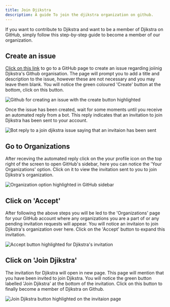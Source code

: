 ```yaml
---
title: Join Djikstra
description: A guide To join the djikstra organization on github.
---
```


If you want to contribute to Djikstra and want to be a member of Djikstra on GitHub, simply follow this step-by-step guide to become a member of our organization.

## Create an issue

<a href="https://github.com/Dijkstra-Edu/Support/issues/new?assignees=&labels=Join+Dijkstra&projects=&template=join-dijkstra.md&title=%5BJoin+Dijkstra%5D" target="_blank">Click on this link</a> to go to a GitHub page to create an issue regarding joiinig Djikstra's Github organisation. The page will prompt you to add a title and description to the issue, however these are not necessary and you may leave them blank. You will notice the green coloured 'Create' button at the bottom, click on this button.

![Github for creating an issue with the create button highlighted](/images/join-djikstra/create_issue.png)

Once the issue has been created, wait for some moments until you receive an automated reply from a bot. This reply indicates that an invitation to join Djikstra has been sent to your account. 

![Bot reply to a join djikstra issue saying that an invitaion has been sent](/images/join-djikstra/reply_received.png)

## Go to Organizations

After receving the automated reply click on the your profile icon on the top right of the screen to open GitHub's sidebar, here you can notice the 'Your Organizations' option. Click on it to view the invitation sent to you to join Djikstra's organization.

![Organization option highlighted in GitHub sidebar](/images/join-djikstra/go_to_organization.png)

## Click on 'Accept'

After following the above steps you will be led to the 'Organizations' page for your GitHub account where any organizations you are a part of or any pending invitation requests will appear. You will notice an invitaion to join Djikstra's organization over here. Click on the 'Accept' button to expand this invitation.

![Accept button highlighted for Djikstra's invitation](/images/join-djikstra/click_on_accept.png)

## Click on 'Join Djikstra'

The invitation for Djikstra will open in new page. This page will mention that you have been invited to join Djikstra. You will notice the green button labelled 'Join Djikstra' at the bottom of the invitation. Click on this button to finally become a member of Djikstra on Github. 

![Join Djikstra button highlighted on the invitaion page](/images/join-djikstra/click_on_join.png)

[//]: <> (author: Vatsal Ojha)
[//]: <> (Last Edited: 7/9/2025)
